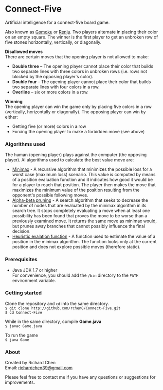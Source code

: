 # Connect-Five
Artificial intelligence for a connect-five board game.

Also known as [Gomoku](http://en.wikipedia.org/wiki/Gomoku) or [Renju](http://en.wikipedia.org/wiki/Renju). Two players alternate in placing their color on an empty square. The winner is the first player to get an unbroken row of five stones horizontally, vertically, or diagonally.

**Disallowed moves**  
There are certain moves that the opening player is not allowed to make:
* **Double three** – The opening player cannot place their color that builds two separate lines with three colors in unbroken rows (i.e. rows not blocked by the opposing player's color).
* **Double four** – The opening player cannot place their color that builds two separate lines with four colors in a row.
* **Overline** – six or more colors in a row.

**Winning**  
The opening player can win the game only by placing five colors in a row (vertically, horizontally or diagonally).
The opposing player can win by either:
* Getting five (or more) colors in a row
* Forcing the opening player to make a forbidden move (see above)

### Algorithms used
The human (opening player) plays against the computer (the opposing player). AI algorithms used to calculate the best value move are:
* [Minimax](http://en.wikipedia.org/wiki/Minimax#Minimax_algorithm_with_alternate_moves) - A recursive algorithm that  minimizes the possible loss for a worst case (maximum loss) scenario. This value is computed by means of a position evaluation function and it indicates how good it would be for a player to reach that position. The player then makes the move that maximizes the minimum value of the position resulting from the opponent's possible following moves.
* [Alpha-beta pruning](http://en.wikipedia.org/wiki/Alpha%E2%80%93beta_pruning) - A search algorithm that seeks to decrease the number of nodes that are evaluated by the minimax algorithm in its search tree. It stops completely evaluating a move when at least one possibility has been found that proves the move to be worse than a previously examined move. It returns the same move as minimax would, but prunes away branches that cannot possibly influence the final decision.
* [Heuristic evalation function](http://en.wikipedia.org/wiki/Evaluation_function) - A function used to estimate the value of a position in the minimax algorithm. The function looks only at the current position and does not explore possible moves (therefore static).

### Prerequisites
* Java JDK 1.7 or higher  
For convenience, you should add the `/bin` directory to the `PATH` environment variable.

### Getting started
Clone the repository and `cd` into the same directory.  
`$ git clone http://github.com/rchen8/Connect-Five.git`  
`$ cd Connect-Five`

While in the same directory, compile **Game.java**  
`$ javac Game.java`

To run the game  
`$ java Game`

### About
Created by Richard Chen  
Email: richardchen39@gmail.com

Please feel free to contact me if you have any questions or suggestions for improvements.
